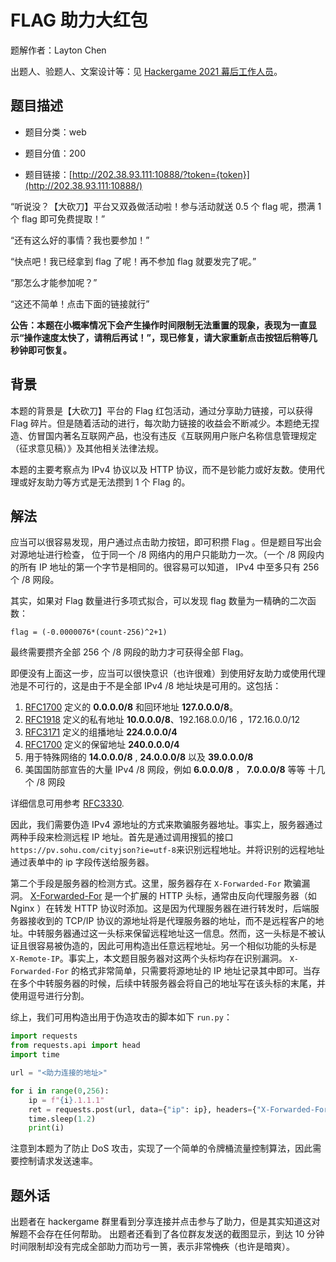# FLAG 助力大红包

题解作者：Layton Chen

出题人、验题人、文案设计等：见 [Hackergame 2021 幕后工作人员](https://hack.lug.ustc.edu.cn/credits/)。

## 题目描述

- 题目分类：web

- 题目分值：200

- 题目链接：[http://202.38.93.111:10888/?token={token}](http://202.38.93.111:10888/)

“听说没？【大砍刀】平台又双叒做活动啦！参与活动就送 0.5 个 flag 呢，攒满 1 个 flag 即可免费提取！”

“还有这么好的事情？我也要参加！”

“快点吧！我已经拿到 flag 了呢！再不参加 flag 就要发完了呢。”

“那怎么才能参加呢？”

“这还不简单！点击下面的链接就行”

**公告：本题在小概率情况下会产生操作时间限制无法重置的现象，表现为一直显示“操作速度太快了，请稍后再试！”，现已修复，请大家重新点击按钮后稍等几秒钟即可恢复。**

## 背景

本题的背景是【大砍刀】平台的 Flag 红包活动，通过分享助力链接，可以获得 Flag 碎片。但是随着活动的进行，每次助力链接的收益会不断减少。本题绝无捏造、仿冒国内著名互联网产品，也没有违反《互联网用户账户名称信息管理规定（征求意见稿）》及其他相关法律法规。

本题的主要考察点为 IPv4 协议以及 HTTP 协议，而不是钞能力或好友数。使用代理或好友助力等方式是无法攒到 1 个 Flag 的。

## 解法

应当可以很容易发现，用户通过点击助力按钮，即可积攒 Flag 。但是题目写出会对源地址进行检查， 位于同一个 /8 网络内的用户只能助力一次。（一个 /8 网段内的所有 IP 地址的第一个字节是相同的。很容易可以知道， IPv4 中至多只有 256 个 /8 网段。

其实，如果对 Flag 数量进行多项式拟合，可以发现 flag 数量为一精确的二次函数：
```
flag = (-0.0000076*(count-256)^2+1)
```
最终需要攒齐全部 256 个 /8 网段的助力才可获得全部 Flag。

即便没有上面这一步，应当可以很快意识（也许很难）到使用好友助力或使用代理池是不可行的，这是由于不是全部 IPv4 /8 地址块是可用的。这包括：

1. [RFC1700](https://datatracker.ietf.org/doc/html/rfc1700) 定义的 **0.0.0.0/8** 和回环地址 **127.0.0.0/8**。
2. [RFC1918](https://datatracker.ietf.org/doc/html/rfc1918) 定义的私有地址 **10.0.0.0/8**、192.168.0.0/16 ，172.16.0.0/12
3. [RFC3171](https://datatracker.ietf.org/doc/html/rfc3171) 定义的组播地址 **224.0.0.0/4**
4. [RFC1700](https://datatracker.ietf.org/doc/html/rfc1700) 定义的保留地址 **240.0.0.0/4**
5. 用于特殊网络的 **14.0.0.0/8** , **24.0.0.0/8** 以及 **39.0.0.0/8**
6. 美国国防部宣告的大量 IPv4 /8 网段，例如 **6.0.0.0/8** ， **7.0.0.0/8** 等等 十几个 /8 网段

详细信息可用参考 [RFC3330](https://datatracker.ietf.org/doc/html/rfc3330).

因此，我们需要伪造 IPv4 源地址的方式来欺骗服务器地址。事实上，服务器通过两种手段来检测远程 IP 地址。首先是通过调用搜狐的接口`https://pv.sohu.com/cityjson?ie=utf-8`来识别远程地址。并将识别的远程地址通过表单中的 ip 字段传送给服务器。

第二个手段是服务器的检测方式。这里，服务器存在 `X-Forwarded-For` 欺骗漏洞。 [X-Forwarded-For](https://developer.mozilla.org/en-US/docs/Web/HTTP/Headers/X-Forwarded-For) 是一个扩展的 HTTP 头标，通常由反向代理服务器（如 Nginx ）在转发 HTTP 协议时添加。这是因为代理服务器在进行转发时，后端服务器接收到的 TCP/IP 协议的源地址将是代理服务器的地址，而不是远程客户的地址。中转服务器通过这一头标来保留远程地址这一信息。然而，这一头标是不被认证且很容易被伪造的，因此可用构造出任意远程地址。另一个相似功能的头标是 `X-Remote-IP`。事实上，本文题目服务器对这两个头标均存在识别漏洞。
`X-Forwarded-For` 的格式非常简单，只需要将源地址的 IP 地址记录其中即可。当存在多个中转服务器的时候，后续中转服务器会将自己的地址写在该头标的末尾，并使用逗号进行分割。

综上，我们可用构造出用于伪造攻击的脚本如下 `run.py`：

```Python
import requests
from requests.api import head
import time

url = "<助力连接的地址>"

for i in range(0,256):
    ip = f"{i}.1.1.1"
    ret = requests.post(url, data={"ip": ip}, headers={"X-Forwarded-For": ip})
    time.sleep(1.2)
    print(i)
```

注意到本题为了防止 DoS 攻击，实现了一个简单的令牌桶流量控制算法，因此需要控制请求发送速率。

## 题外话

出题者在 hackergame 群里看到分享连接并点击参与了助力，但是其实知道这对解题不会存在任何帮助。
出题者还看到了各位群友发送的截图显示，到达 10 分钟时间限制却没有完成全部助力而功亏一篑，表示非常~~愧疚~~（也许是暗爽）。
